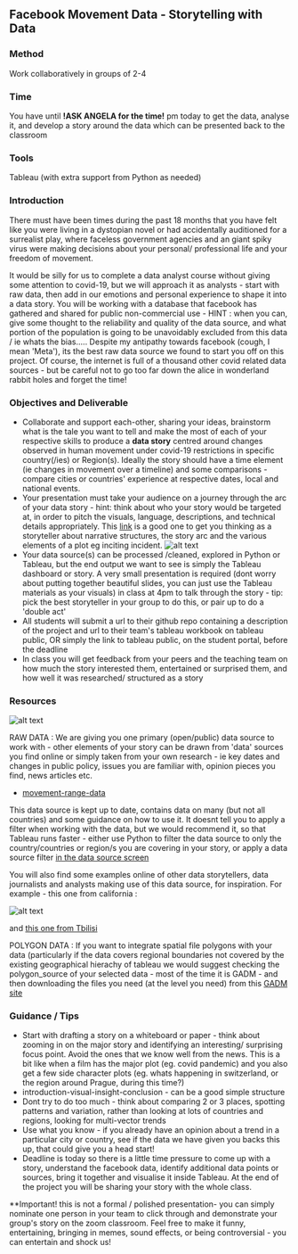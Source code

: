 
## Facebook Movement Data - Storytelling with Data 

### Method

Work collaboratively in groups of 2-4 

### Time

You have until **!ASK ANGELA for the time!** pm today to get the data, analyse it, and develop a story around the data which can be presented back to the classroom

### Tools 

Tableau (with extra support from Python as needed)

### Introduction

There must have been times during the past 18 months that you have felt like you were living in a dystopian novel or had accidentally auditioned for a surrealist play, where faceless government agencies and an giant spiky virus were making decisions about your personal/ professional life and your freedom of movement. 

It would be silly for us to complete a data analyst course without giving some attention to covid-19, but we will approach it as analysts - start with raw data, then add in our emotions and personal experience to shape it into a data story. You will be working with a database that facebook has gathered and shared for public non-commercial use - HINT : when you can, give some thought to the reliability and quality of the data source, and what portion of the population is going to be unavoidably excluded from this data / ie whats the bias..... Despite my antipathy towards facebook (cough, I mean 'Meta'), its the best raw data source we found to start you off on this project. Of course, the internet is full of a thousand other covid related data sources - but be careful not to go too far down the alice in wonderland rabbit holes and forget the time!

### Objectives and Deliverable

- Collaborate and support each-other, sharing your ideas, brainstorm what is the tale you want to tell and make the most of each of your respective skills to produce a **data story** centred around changes observed in human movement under covid-19 restrictions in specific country(/ies) or Region(s). Ideally the story should have a time element (ie changes in movement over a timeline) and some comparisons - compare cities or countries' experience at respective dates, local and national events.
-  Your presentation must take your audience on a journey through the arc of your data story - hint: think about who your story would be targeted at, in order to pitch the visuals, language, descriptions, and technical details appropriately. This [link](https://blog.reedsy.com/narrative-arc) is a good one to get you thinking as a storyteller about narrative structures, the story arc and the various elements of a plot eg inciting incident. 
![alt text](https://github.com/student-IH-labs-and-stuff/BER-DAFT-MAR21/blob/main/Project/Storytelling/arc.jpeg "typical story arc")
-  Your data source(s) can be processed /cleaned, explored in Python or Tableau, but the end output we want to see is simply the Tableau dashboard or story. A very small presentation is required (dont worry about putting together beautiful slides, you can just use the Tableau materials as your visuals) in class at 4pm to talk through the story - tip: pick the best storyteller in your group to do this, or pair up to do a 'double act'
-  All students will submit a url to their github repo containing a description of the project and url to their team's tableau workbook on tableau public, OR simply the link to tableau public, on the student portal, before the deadline
-  In class you will get feedback from your peers and the teaching team on how much the story interested them, entertained or surprised them, and how well it was researched/ structured as a story

### Resources 

![alt text](https://github.com/student-IH-labs-and-stuff/BER-DAFT-MAR21/blob/main/Project/Storytelling/facebook.jpeg "facebook movement data")

RAW DATA : We are giving you one primary (open/public) data source to work with - other elements of your story can be drawn from 'data' sources you find online or simply taken from your own research - ie key dates and changes in public policy, issues you are familiar with, opinion pieces you find, news articles etc.

+ [movement-range-data](https://data.humdata.org/dataset/movement-range-maps)

This data source is kept up to date, contains data on many (but not all countries) and some guidance on how to use it. It doesnt tell you to apply a filter when working with the data, but we would recommend it, so that Tableau runs faster - either use Python to filter the data source to only the country/countries or region/s you are covering in your story, or apply a data source filter [in the data source screen](https://help.tableau.com/current/pro/desktop/en-us/filtering_datasource.htm)

You will also find some examples online of other data storytellers, data journalists and analysts making use of this data source, for inspiration. 
For example - this one from california : 

![alt text](https://github.com/student-IH-labs-and-stuff/BER-DAFT-MAR21/blob/main/Project/Storytelling/MovementRange_ca.jpeg "california example")

and [this one from Tbilisi](https://covidingeorgia.com/2020/10/21/georgia-struggling-to-respond-to-latest-surge-of-covid/)

POLYGON DATA :  If you want to integrate spatial file polygons with your data (particularly if the data covers regional boundaries not covered by the existing geographical hierachy of tableau we would suggest checking the polygon_source of your selected data - most of the time it is GADM - and then downloading the files you need (at the level you need) from this [GADM site](https://gadm.org/data.html)

### Guidance / Tips 

- Start with drafting a story on a whiteboard or paper - think about zooming in on the major story and identifying an interesting/ surprising focus point. Avoid the ones that we know well from the news. This is a bit like when a film has the major plot (eg. covid pandemic) and you also get a few side character plots (eg. whats happening in switzerland, or the region around Prague, during this time?)  
- introduction-visual-insight-conclusion - can be a good simple structure
- Dont try to do too much - think about comparing 2 or 3 places, spotting patterns and variation, rather than looking at lots of countries and regions, looking for multi-vector trends
- Use what you know - if you already have an opinion about a trend in a particular city or country, see if the data we have given you backs this up, that could give you a head start!
- Deadline is today so there is a little time pressure to come up with a story, understand the facebook data, identify additional data points or sources, bring it together and visualise it inside Tableau. At the end of the  project you will be sharing your story with the whole class. 

**Important! this is not a formal / polished presentation- you can simply nominate one person in your team to click through and demonstrate your group's story on the zoom classroom. Feel free to make it funny, entertaining, bringing in memes, sound effects, or being controversial - you can entertain and shock us! 
